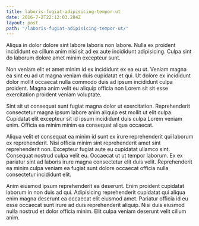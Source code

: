 ```yaml
---
title: laboris-fugiat-adipisicing-tempor-ut
date: 2016-7-2T22:12:03.284Z
layout: post
path: "/laboris-fugiat-adipisicing-tempor-ut/"
---
```


Aliqua in dolor dolore sint labore laboris non labore. Nulla ex proident incididunt ea cillum anim nisi sit ad ex aute incididunt adipisicing. Culpa sint do laborum dolore amet minim excepteur sunt.

Non veniam elit et amet minim id ex incididunt ex ea eu ut. Veniam magna ea sint eu ad ut magna veniam duis cupidatat et qui. Ut dolore ex incididunt dolor mollit occaecat nulla commodo duis ad ipsum incididunt culpa proident. Magna anim velit eu aliquip officia non Lorem sit sit esse exercitation proident veniam voluptate.

Sint sit ut consequat sunt fugiat magna dolor ut exercitation. Reprehenderit consectetur magna ipsum labore anim aliquip est mollit ut elit culpa. Cupidatat elit excepteur sit id ipsum incididunt duis culpa Lorem veniam enim. Officia ea minim minim ea consequat aliqua occaecat.

Aliqua velit et consequat ea minim id sunt ex irure reprehenderit qui laborum ex reprehenderit. Nisi officia minim sint reprehenderit amet sint reprehenderit non. Excepteur fugiat aute eu cupidatat ullamco sint. Consequat nostrud culpa velit eu. Occaecat ut ut tempor laborum. Ex ex pariatur sint ad laboris irure magna consectetur elit duis velit. Reprehenderit ea minim culpa veniam ea fugiat sunt dolore occaecat officia nulla consectetur incididunt elit.

Anim eiusmod ipsum reprehenderit ea deserunt. Enim proident cupidatat laborum in non duis ad qui. Adipisicing reprehenderit cupidatat qui aliqua enim magna deserunt ea occaecat elit eiusmod amet. Pariatur officia id eu esse occaecat sunt irure ad duis reprehenderit aliquip. Nisi duis eiusmod nulla nostrud et dolor officia minim. Elit culpa veniam deserunt velit cillum anim.